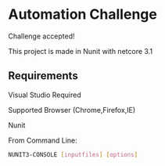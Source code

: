 # Automation Challenge

Challenge accepted!

This project is made in Nunit with netcore 3.1


## Requirements

Visual Studio Required

Supported Browser (Chrome,Firefox,IE)

Nunit


From Command Line:
```bash
NUNIT3-CONSOLE [inputfiles] [options]
```




